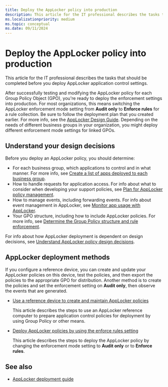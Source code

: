 ```yaml
---
title: Deploy the AppLocker policy into production
description: This article for the IT professional describes the tasks that should be completed before you deploy AppLocker application control settings.
ms.localizationpriority: medium
ms.topic: conceptual
ms.date: 09/11/2024
---
```


# Deploy the AppLocker policy into production

This article for the IT professional describes the tasks that should be completed before you deploy AppLocker application control settings.

After successfully testing and modifying the AppLocker policy for each Group Policy Object (GPO), you're ready to deploy the enforcement settings into production. For most organizations, this means switching the AppLocker enforcement mode setting from **Audit only** to **Enforce rules** for a rule collection. Be sure to follow the deployment plan that you created earlier. For more info, see the [AppLocker Design Guide](applocker-policies-design-guide.md). Depending on the needs of different business groups in your organization, you might deploy different enforcement mode settings for linked GPOs.

## Understand your design decisions

Before you deploy an AppLocker policy, you should determine:

- For each business group, which applications to control and in what manner. For more info, see [Create a list of apps deployed to each business group](create-list-of-applications-deployed-to-each-business-group.md).
- How to handle requests for application access. For info about what to consider when developing your support policies, see [Plan for AppLocker policy management](plan-for-applocker-policy-management.md).
- How to manage events, including forwarding events. For info about event management in AppLocker, see [Monitor app usage with AppLocker](monitor-application-usage-with-applocker.md).
- Your GPO structure, including how to include AppLocker policies. For more info, see [Determine the Group Policy structure and rule enforcement](determine-group-policy-structure-and-rule-enforcement.md).

For info about how AppLocker deployment is dependent on design decisions, see [Understand AppLocker policy design decisions](understand-applocker-policy-design-decisions.md).

## AppLocker deployment methods

If you configure a reference device, you can create and update your AppLocker policies on this device, test the policies, and then export the policies to the appropriate GPO for distribution. Another method is to create the policies and set the enforcement setting on **Audit only**, then observe the events that are generated.

- [Use a reference device to create and maintain AppLocker policies](use-a-reference-computer-to-create-and-maintain-applocker-policies.md)

    This article describes the steps to use an AppLocker reference computer to prepare application control policies for deployment by using Group Policy or other means.

- [Deploy AppLocker policies by using the enforce rules setting](deploy-applocker-policies-by-using-the-enforce-rules-setting.md)

    This article describes the steps to deploy the AppLocker policy by changing the enforcement mode setting to **Audit only** or to **Enforce rules**.

## See also

- [AppLocker deployment guide](applocker-policies-deployment-guide.md)
